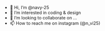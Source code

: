 - 👋 Hi, I’m @navy-25
- 👀 I’m interested in coding & design
- 💞️ I’m looking to collaborate on ...
- 📫 How to reach me on instagram (@n_vi25)

<!---
navy-25/navy-25 is a ✨ special ✨ repository because its `README.md` (this file) appears on your GitHub profile.
You can click the Preview link to take a look at your changes.
--->
